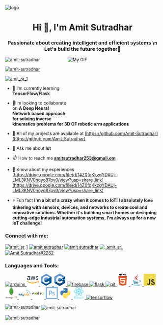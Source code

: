 ![logo]()
<h1 align="center">Hi 👋, I'm Amit Sutradhar</h1>
<h3 align="center">Passionate about creating intelligent and efficient systems \n Let's build the future together🤖</h3>

<img src="https://qph.cf2.quoracdn.net/main-qimg-c7f8b1214b6d3d01b698819c4d677ab3" alt="My GIF" width="300" height="200" align="right">


<p align="left"> <img src="https://komarev.com/ghpvc/?username=amit-sutradhar&label=Profile%20views&color=0e75b6&style=flat" alt="amit-sutradhar" /> </p>

<p align="left"> <a href="https://github.com/ryo-ma/github-profile-trophy"><img src="https://github-profile-trophy.vercel.app/?username=amit-sutradhar" alt="amit-sutradhar" /></a> </p>

<p align="left"> <a href="https://twitter.com/amit_sr_1" target="blank"><img src="https://img.shields.io/twitter/follow/amit_sr_1?logo=twitter&style=for-the-badge" alt="amit_sr_1" /></a> </p>

- 🌱 I’m currently learning **TensorFlow/Flask**

- 🤝I’m looking to collaborate on **A Deep Neural Network based approach for solving inverse kinematics problems for 3D OF robotic arm applications**

- 💬 All of my projects are available at [https://github.com/Amit-Sutradhar](https://github.com/Amit-Sutradhar)

- 💬 Ask me about **Iot**

- 📫 How to reach me **amitsutradhar253@gmail.om**

- 📄 Know about my experiences [https://drive.google.com/file/d/14Z0fgKkzgYDAUj-LML3KNV0noyo87pv0/view?usp=share_link](https://drive.google.com/file/d/14Z0fgKkzgYDAUj-LML3KNV0noyo87pv0/view?usp=share_link)

- ⚡ Fun fact **I'm a bit of a crazy when it comes to IoT! I absolutely love tinkering with sensors, devices, and networks to create cool and innovative solutions. Whether it's building smart homes or designing cutting-edge industrial automation systems, I'm always up for a new IoT challenge!**

<h3 align="left">Connect with me:</h3>
<p align="left">
<a href="https://twitter.com/amit_sr_1" target="blank"><img align="center" src="https://raw.githubusercontent.com/rahuldkjain/github-profile-readme-generator/master/src/images/icons/Social/twitter.svg" alt="amit_sr_1" height="30" width="40" /></a>
<a href="https://linkedin.com/in/amit sutradhar" target="blank"><img align="center" src="https://raw.githubusercontent.com/rahuldkjain/github-profile-readme-generator/master/src/images/icons/Social/linked-in-alt.svg" alt="amit sutradhar" height="30" width="40" /></a>
<a href="https://fb.com/amit sutradhar" target="blank"><img align="center" src="https://raw.githubusercontent.com/rahuldkjain/github-profile-readme-generator/master/src/images/icons/Social/facebook.svg" alt="amit sutradhar" height="30" width="40" /></a>
<a href="https://instagram.com/_amit_sr_" target="blank"><img align="center" src="https://raw.githubusercontent.com/rahuldkjain/github-profile-readme-generator/master/src/images/icons/Social/instagram.svg" alt="_amit_sr_" height="30" width="40" /></a>
<a href="https://discord.gg/Amit Sutradhar#2262" target="blank"><img align="center" src="https://raw.githubusercontent.com/rahuldkjain/github-profile-readme-generator/master/src/images/icons/Social/discord.svg" alt="Amit Sutradhar#2262" height="30" width="40" /></a>
</p>

<h3 align="left">Languages and Tools:</h3>
<p align="left"> <a href="https://www.arduino.cc/" target="_blank" rel="noreferrer"> <img src="https://cdn.worldvectorlogo.com/logos/arduino-1.svg" alt="arduino" width="40" height="40"/> </a> <a href="https://aws.amazon.com" target="_blank" rel="noreferrer"> <img src="https://raw.githubusercontent.com/devicons/devicon/master/icons/amazonwebservices/amazonwebservices-original-wordmark.svg" alt="aws" width="40" height="40"/> </a> <a href="https://www.cprogramming.com/" target="_blank" rel="noreferrer"> <img src="https://raw.githubusercontent.com/devicons/devicon/master/icons/c/c-original.svg" alt="c" width="40" height="40"/> </a> <a href="https://www.w3schools.com/cpp/" target="_blank" rel="noreferrer"> <img src="https://raw.githubusercontent.com/devicons/devicon/master/icons/cplusplus/cplusplus-original.svg" alt="cplusplus" width="40" height="40"/> </a> <a href="https://firebase.google.com/" target="_blank" rel="noreferrer"> <img src="https://www.vectorlogo.zone/logos/firebase/firebase-icon.svg" alt="firebase" width="40" height="40"/> </a> <a href="https://flask.palletsprojects.com/" target="_blank" rel="noreferrer"> <img src="https://www.vectorlogo.zone/logos/pocoo_flask/pocoo_flask-icon.svg" alt="flask" width="40" height="40"/> </a> <a href="https://git-scm.com/" target="_blank" rel="noreferrer"> <img src="https://www.vectorlogo.zone/logos/git-scm/git-scm-icon.svg" alt="git" width="40" height="40"/> </a> <a href="https://www.w3.org/html/" target="_blank" rel="noreferrer"> <img src="https://raw.githubusercontent.com/devicons/devicon/master/icons/html5/html5-original-wordmark.svg" alt="html5" width="40" height="40"/> </a> <a href="https://www.java.com" target="_blank" rel="noreferrer"> <img src="https://raw.githubusercontent.com/devicons/devicon/master/icons/java/java-original.svg" alt="java" width="40" height="40"/> </a> <a href="https://developer.mozilla.org/en-US/docs/Web/JavaScript" target="_blank" rel="noreferrer"> <img src="https://raw.githubusercontent.com/devicons/devicon/master/icons/javascript/javascript-original.svg" alt="javascript" width="40" height="40"/> </a> <a href="https://www.mongodb.com/" target="_blank" rel="noreferrer"> <img src="https://raw.githubusercontent.com/devicons/devicon/master/icons/mongodb/mongodb-original-wordmark.svg" alt="mongodb" width="40" height="40"/> </a> <a href="https://www.mysql.com/" target="_blank" rel="noreferrer"> <img src="https://raw.githubusercontent.com/devicons/devicon/master/icons/mysql/mysql-original-wordmark.svg" alt="mysql" width="40" height="40"/> </a> <a href="https://nodejs.org" target="_blank" rel="noreferrer"> <img src="https://raw.githubusercontent.com/devicons/devicon/master/icons/nodejs/nodejs-original-wordmark.svg" alt="nodejs" width="40" height="40"/> </a> <a href="https://www.photoshop.com/en" target="_blank" rel="noreferrer"> <img src="https://raw.githubusercontent.com/devicons/devicon/master/icons/photoshop/photoshop-line.svg" alt="photoshop" width="40" height="40"/> </a> <a href="https://www.python.org" target="_blank" rel="noreferrer"> <img src="https://raw.githubusercontent.com/devicons/devicon/master/icons/python/python-original.svg" alt="python" width="40" height="40"/> </a> <a href="https://reactjs.org/" target="_blank" rel="noreferrer"> <img src="https://raw.githubusercontent.com/devicons/devicon/master/icons/react/react-original-wordmark.svg" alt="react" width="40" height="40"/> </a> <a href="https://www.tensorflow.org" target="_blank" rel="noreferrer"> <img src="https://www.vectorlogo.zone/logos/tensorflow/tensorflow-icon.svg" alt="tensorflow" width="40" height="40"/> </a> </p>

<p><img align="left" src="https://github-readme-stats.vercel.app/api/top-langs?username=amit-sutradhar&show_icons=true&locale=en&layout=compact" alt="amit-sutradhar" /></p>

<p>&nbsp;<img align="center" src="https://github-readme-stats.vercel.app/api?username=amit-sutradhar&show_icons=true&locale=en" alt="amit-sutradhar" /></p>

<p><img align="center" src="https://github-readme-streak-stats.herokuapp.com/?user=amit-sutradhar&" alt="amit-sutradhar" /></p>

